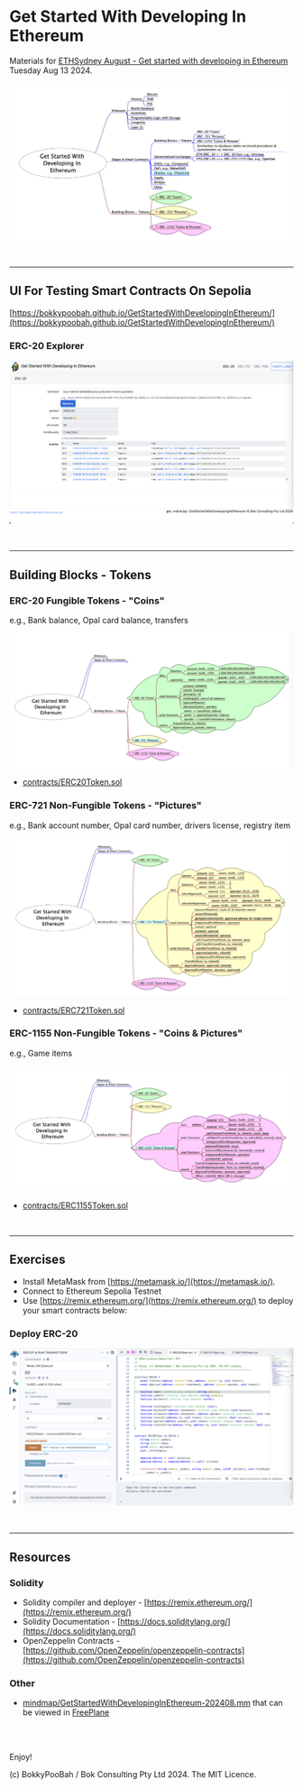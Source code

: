 # Get Started With Developing In Ethereum

Materials for [ETHSydney August - Get started with developing in Ethereum](https://lu.ma/42iq2h0p) Tuesday Aug 13 2024.

<kbd><img src="images/Overview.png" /></kbd>

<br />

---

## UI For Testing Smart Contracts On Sepolia

[https://bokkypoobah.github.io/GetStartedWithDevelopingInEthereum/](https://bokkypoobah.github.io/GetStartedWithDevelopingInEthereum/)

### ERC-20 Explorer

<kbd><img src="images/Explore-ERC-20.png" /></kbd>

<br />

---

## Building Blocks - Tokens

### ERC-20 Fungible Tokens - "Coins"

e.g., Bank balance, Opal card balance, transfers

<kbd><img src="images/Overview-ERC-20.png" /></kbd>

* [contracts/ERC20Token.sol](contracts/ERC20Token.sol)

### ERC-721 Non-Fungible Tokens - "Pictures"

e.g., Bank account number, Opal card number, drivers license, registry item

<kbd><img src="images/Overview-ERC-721.png" /></kbd>

* [contracts/ERC721Token.sol](contracts/ERC721Token.sol)

### ERC-1155 Non-Fungible Tokens - "Coins & Pictures"

e.g., Game items

<kbd><img src="images/Overview-ERC-1155.png" /></kbd>

* [contracts/ERC1155Token.sol](contracts/ERC1155Token.sol)

<br />

---

## Exercises

* Install MetaMask from [https://metamask.io/](https://metamask.io/).
* Connect to Ethereum Sepolia Testnet
* Use [https://remix.ethereum.org/](https://remix.ethereum.org/) to deploy your smart contracts below:

### Deploy ERC-20

<kbd><img src="images/Deploy-ERC-20.png" /></kbd>

<br />

---

## Resources

### Solidity

* Solidity compiler and deployer - [https://remix.ethereum.org/](https://remix.ethereum.org/)
* Solidity Documentation - [https://docs.soliditylang.org/](https://docs.soliditylang.org/)
* OpenZeppelin Contracts - [https://github.com/OpenZeppelin/openzeppelin-contracts](https://github.com/OpenZeppelin/openzeppelin-contracts)

### Other

* [mindmap/GetStartedWithDevelopingInEthereum-202408.mm](mindmap/GetStartedWithDevelopingInEthereum-202408.mm) that can be viewed in [FreePlane](https://docs.freeplane.org/)

<br />

<br />

Enjoy!

(c) BokkyPooBah / Bok Consulting Pty Ltd 2024. The MIT Licence.
